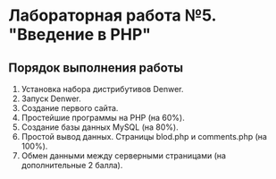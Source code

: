 # Лабораторная работа №5. "Введение в PHP"
## Порядок выполнения работы
1. Установка набора дистрибутивов Denwer.
2. Запуск Denwer.
3. Создание первого сайта.
4. Простейшие программы на PHP (на 60%).
5. Создание базы данных MySQL (на 80%).
6. Простой вывод данных. Страницы blod.php и comments.php (на 100%).
7. Обмен данными между серверными страницами (на дополнительные 2 балла).
